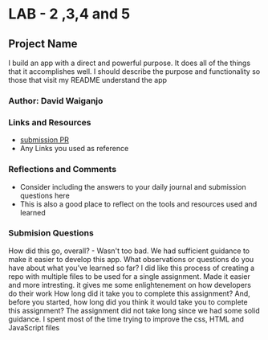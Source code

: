 # LAB - 2 ,3,4 and 5

## Project Name

I build an app with a direct and powerful purpose. It does all of the things that it accomplishes well. I should describe the purpose and functionality so those that visit my README understand the app

### Author: David Waiganjo

### Links and Resources

* [submission PR](http://xyz.com)
* Any Links you used as reference

### Reflections and Comments

* Consider including the answers to your daily journal and submission questions here
* This is also a good place to reflect on the tools and resources used and learned
### Submision Questions
How did this go, overall? - Wasn't too bad. We had sufficient guidance to make it easier to develop this app.
What observations or questions do you have about what you’ve learned so far? I did like this process of creating a repo with multiple files  to be used for a single assignment. Made it easier and more intresting. it gives me some enlightenement on how developers do their work 
How long did it take you to complete this assignment? And, before you started, how long did you think it would take you to complete this assignment? The assignment did not take long since we had some solid guidance. I spent most of the time trying to improve the css, HTML and JavaScript files
